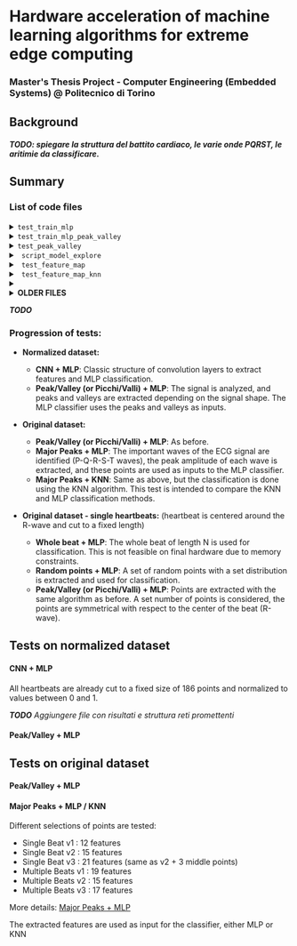 # Hardware acceleration of machine learning algorithms for extreme edge computing
### Master's Thesis Project - Computer Engineering (Embedded Systems) @ Politecnico di Torino

## Background

#### ***TODO**: spiegare la struttura del battito cardiaco, le varie onde PQRST, le aritimie da classificare.*

## Summary
### List of code files
<details><summary><code>test_train_mlp</code></summary>
   Extracts single heartbeats of fixed length centered around the R-peak. Trains the MLP classifier on the whole beat. 
</details>
<details><summary><code>test_train_mlp_peak_valley</code></summary>
   Extracts single heartbeats of fixed length centered around the R-peak. Uses the peak/valley algorithm to extract N points. Trains the MLP classifier on the extracted points. 
</details>
<details><summary><code>test_peak_valley</code></summary>
Testing and plotting of the peak/valley method on the whole ECG waveform. No training
</details>
<details><summary><code> script_model_explore </code></summary>
Print the confusion matrix and information about the structure for all trained models in a specific folder
</details>
<details><summary><code> test_feature_map </code></summary>
Visualize the output of the internal convolution layers of a trained model and compares them to the input to the model
</details>
<details><summary><code> test_feature_map_knn </code></summary>
This script takes a trained model and confronts the performance of the CNN+MLP model with a CNN+KNN model. The feature extraction made by the CNN is the same
</details>

<details><summary><code>  </code></summary>
</details>

</details>
<details><summary><b>OLDER FILES</b></summary>

<details><summary><code> test_autoenc_cnn </code></summary>
Train a CNN model with an autoencoder structure using convolution and convolution transpose layers. Shows the performance and output of the model
</details>
<details><summary><code> test_autoenc_dense </code></summary>
Train a MLP model with an autoencoder structure using fully connected layers. Shows the performance and output of the model
</details>
<details><summary><code> test_qrs_detect </code></summary>
Applies different algorithms to extract the important peaks of the heartbeat. Uses QRS detection algorithm, P and T wave detection usign phasor transform.
</details>

</details>

***TODO***


### Progression of tests:
- **Normalized dataset:**
   - **CNN + MLP**: Classic structure of convolution layers to extract features and MLP classification.
   - **Peak/Valley (or Picchi/Valli) + MLP**: The signal is analyzed, and peaks and valleys are extracted depending on the signal shape. The MLP classifier uses the peaks and valleys as inputs.

- **Original dataset:**
  - **Peak/Valley (or Picchi/Valli) + MLP**: As before.
  - **Major Peaks + MLP**: The important waves of the ECG signal are identified (P-Q-R-S-T waves), the peak amplitude of each wave is extracted, and these points are used as inputs to the MLP classifier.
  - **Major Peaks + KNN**: Same as above, but the classification is done using the KNN algorithm. This test is intended to compare the KNN and MLP classification methods.

- **Original dataset - single heartbeats:** (heartbeat is centered around the R-wave and cut to a fixed length)
  - **Whole beat + MLP**: The whole beat of length N is used for classification. This is not feasible on final hardware due to memory constraints.
  - **Random points + MLP**: A set of random points with a set distribution is extracted and used for classification.
  - **Peak/Valley (or Picchi/Valli) + MLP**: Points are extracted with the same algorithm as before. A set number of points is considered, the points are symmetrical with respect to the center of the beat (R-wave).


## Tests on normalized dataset

#### CNN + MLP
All heartbeats are already cut to a fixed size of 186 points and normalized to values between 0 and 1. 

***TODO** Aggiungere file con risultati e struttura reti promettenti*

#### Peak/Valley + MLP

## Tests on original dataset

#### Peak/Valley + MLP

#### Major Peaks + MLP / KNN
Different selections of points are tested:
- Single Beat v1 : 12 features
- Single Beat v2 : 15 features
- Single Beat v3 : 21 features (same as v2 + 3 middle points)
- Multiple Beats v1 : 19 features
- Multiple Beats v2 : 15 features
- Multiple Beats v3 : 17 features

More details: [Major Peaks + MLP](/docs/major_peaks_mlp.md)

The extracted features are used as input for the classifier, either MLP or KNN